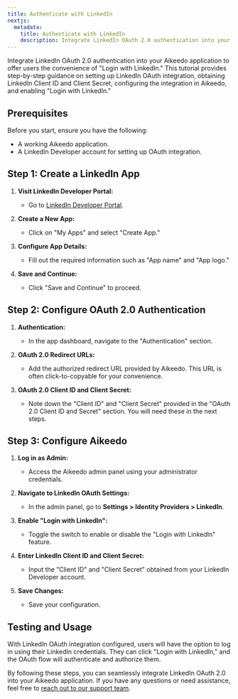 ```yaml
---
title: Authenticate with LinkedIn
nextjs:
  metadata:
    title: Authenticate with LinkedIn
    description: Integrate LinkedIn OAuth 2.0 authentication into your Aikeedo application to offer users the convenience of "Login with LinkedIn." This tutorial provides step-by-step guidance on setting up LinkedIn OAuth integration, obtaining LinkedIn Client ID and Client Secret, configuring the integration in Aikeedo, and enabling "Login with LinkedIn."
---
```


Integrate LinkedIn OAuth 2.0 authentication into your Aikeedo application to offer users the convenience of "Login with LinkedIn." This tutorial provides step-by-step guidance on setting up LinkedIn OAuth integration, obtaining LinkedIn Client ID and Client Secret, configuring the integration in Aikeedo, and enabling "Login with LinkedIn."

## Prerequisites

Before you start, ensure you have the following:

- A working Aikeedo application.
- A LinkedIn Developer account for setting up OAuth integration.

## Step 1: Create a LinkedIn App

1. **Visit LinkedIn Developer Portal:**

   - Go to [LinkedIn Developer Portal](https://www.linkedin.com/developers/).

2. **Create a New App:**

   - Click on "My Apps" and select "Create App."

3. **Configure App Details:**

   - Fill out the required information such as "App name" and "App logo."

4. **Save and Continue:**

   - Click "Save and Continue" to proceed.

## Step 2: Configure OAuth 2.0 Authentication

1. **Authentication:**

   - In the app dashboard, navigate to the "Authentication" section.

2. **OAuth 2.0 Redirect URLs:**

   - Add the authorized redirect URL provided by Aikeedo. This URL is often click-to-copyable for your convenience.

3. **OAuth 2.0 Client ID and Client Secret:**

   - Note down the "Client ID" and "Client Secret" provided in the "OAuth 2.0 Client ID and Secret" section. You will need these in the next steps.

## Step 3: Configure Aikeedo

1. **Log in as Admin:**

   - Access the Aikeedo admin panel using your administrator credentials.

2. **Navigate to LinkedIn OAuth Settings:**

   - In the admin panel, go to **Settings > Identity Providers > LinkedIn**.

3. **Enable "Login with LinkedIn":**

   - Toggle the switch to enable or disable the "Login with LinkedIn" feature.

4. **Enter LinkedIn Client ID and Client Secret:**

   - Input the "Client ID" and "Client Secret" obtained from your LinkedIn Developer account.

5. **Save Changes:**
   - Save your configuration.

## Testing and Usage

With LinkedIn OAuth integration configured, users will have the option to log in using their LinkedIn credentials. They can click "Login with LinkedIn," and the OAuth flow will authenticate and authorize them.

By following these steps, you can seamlessly integrate LinkedIn OAuth 2.0 into your Aikeedo application. If you have any questions or need assistance, feel free to [reach out to our support team](mailto:support@aikeedo.com).
